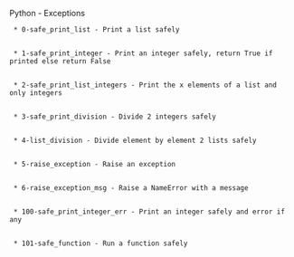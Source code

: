 Python - Exceptions


	 * 0-safe_print_list - Print a list safely


	 * 1-safe_print_integer - Print an integer safely, return True if printed else return False


	 * 2-safe_print_list_integers - Print the x elements of a list and only integers


	 * 3-safe_print_division - Divide 2 integers safely


	 * 4-list_division - Divide element by element 2 lists safely


	 * 5-raise_exception - Raise an exception


	 * 6-raise_exception_msg - Raise a NameError with a message


	 * 100-safe_print_integer_err - Print an integer safely and error if any


	 * 101-safe_function - Run a function safely


